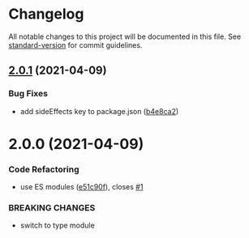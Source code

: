 # Changelog

All notable changes to this project will be documented in this file. See [standard-version](https://github.com/conventional-changelog/standard-version) for commit guidelines.

## [2.0.1](https://github.com/dmnsgn/parallaxjs/compare/v2.0.0...v2.0.1) (2021-04-09)


### Bug Fixes

* add sideEffects key to package.json ([b4e8ca2](https://github.com/dmnsgn/parallaxjs/commit/b4e8ca27981a9a13fe11cb5fbed6d4778d304f73))



# 2.0.0 (2021-04-09)


### Code Refactoring

* use ES modules ([e51c90f](https://github.com/dmnsgn/parallaxjs/commit/e51c90f46a3a02b633a08c149745797b13a332d8)), closes [#1](https://github.com/dmnsgn/parallaxjs/issues/1)


### BREAKING CHANGES

* switch to type module
